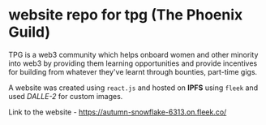# website repo for tpg (The Phoenix Guild)

TPG is a web3 community which helps onboard women and other minority into web3 by providing them learning opportunities and provide incentives for building from whatever they've learnt through bounties, part-time gigs. 

A website was created using `react.js` and hosted on **IPFS** using `fleek` and used *DALLE-2* for custom images.

Link to the website - https://autumn-snowflake-6313.on.fleek.co/


